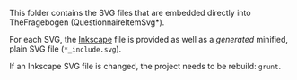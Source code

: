 This folder contains the SVG files that are embedded directly into TheFragebogen (QuestionnaireItemSvg*).

For each SVG, the [Inkscape](https://inkscape.org/) file is provided as well as a _generated_ minified, plain SVG file (`*_include.svg`).  


If an Inkscape SVG file is changed, the project needs to be rebuild: `grunt`.
